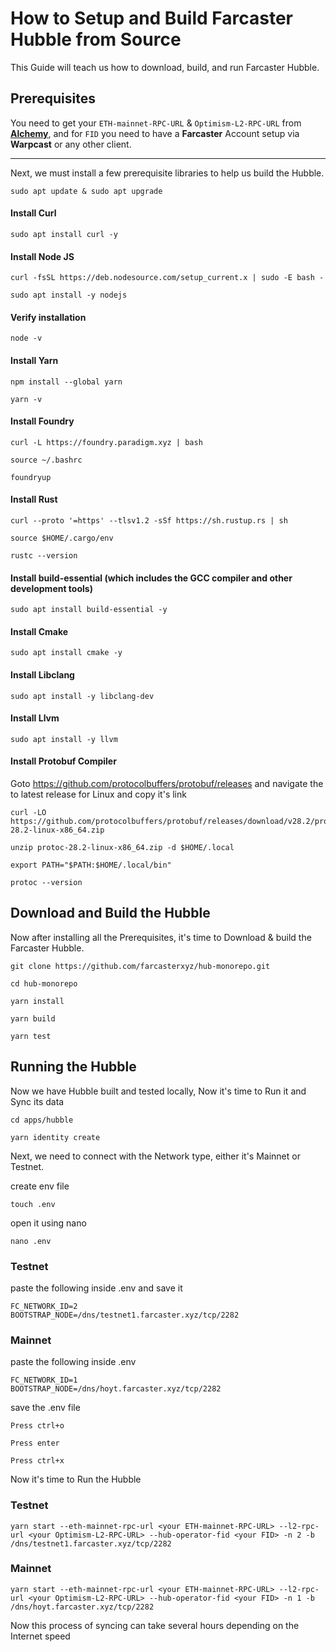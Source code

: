 # How to Setup and Build Farcaster Hubble from Source
This Guide will teach us how to download, build, and run Farcaster Hubble.

## Prerequisites

You need to get your `ETH-mainnet-RPC-URL` & `Optimism-L2-RPC-URL` from [**Alchemy**](https://dashboard.alchemy.com/), and for `FID` you need to have a **Farcaster** Account setup via **Warpcast** or any other client.

---

Next, we must install a few prerequisite libraries to help us build the Hubble.

```
sudo apt update & sudo apt upgrade
```
#### Install Curl
```
sudo apt install curl -y
```

#### Install Node JS
```
curl -fsSL https://deb.nodesource.com/setup_current.x | sudo -E bash -

sudo apt install -y nodejs
```

#### Verify installation
```
node -v
```

#### Install Yarn
```
npm install --global yarn
```

```
yarn -v
```

#### Install Foundry
```
curl -L https://foundry.paradigm.xyz | bash
```

```
source ~/.bashrc
```

```
foundryup
```

#### Install Rust
```
curl --proto '=https' --tlsv1.2 -sSf https://sh.rustup.rs | sh
```

```
source $HOME/.cargo/env
```

```
rustc --version
```

#### Install build-essential (which includes the GCC compiler and other development tools)
```
sudo apt install build-essential -y
```

#### Install Cmake
```
sudo apt install cmake -y
```

#### Install Libclang
```
sudo apt install -y libclang-dev
```

#### Install Llvm
```
sudo apt install -y llvm
```

#### Install Protobuf Compiler
Goto https://github.com/protocolbuffers/protobuf/releases and navigate the to latest release for Linux and copy it's link
```
curl -LO https://github.com/protocolbuffers/protobuf/releases/download/v28.2/protoc-28.2-linux-x86_64.zip
```

```
unzip protoc-28.2-linux-x86_64.zip -d $HOME/.local
```

```
export PATH="$PATH:$HOME/.local/bin"
```

```
protoc --version
```


## Download and Build the Hubble

Now after installing all the Prerequisites, it's time to Download & build the Farcaster Hubble.

```
git clone https://github.com/farcasterxyz/hub-monorepo.git
```

```
cd hub-monorepo
```

```
yarn install
```

```
yarn build
```

```
yarn test
```

## Running the Hubble
Now we have Hubble built and tested locally, Now it's time to Run it and Sync its data

```
cd apps/hubble
```

```
yarn identity create
```

Next, we need to connect with the Network type, either it's Mainnet or Testnet.

create env file

```
touch .env
```

open it using nano
```
nano .env
```

### Testnet

paste the following inside .env and save it
```
FC_NETWORK_ID=2
BOOTSTRAP_NODE=/dns/testnet1.farcaster.xyz/tcp/2282
```

### Mainnet

paste the following inside .env
```
FC_NETWORK_ID=1
BOOTSTRAP_NODE=/dns/hoyt.farcaster.xyz/tcp/2282
```

save the .env file

```
Press ctrl+o

Press enter

Press ctrl+x
```


Now it's time to Run the Hubble
### Testnet
```
yarn start --eth-mainnet-rpc-url <your ETH-mainnet-RPC-URL> --l2-rpc-url <your Optimism-L2-RPC-URL> --hub-operator-fid <your FID> -n 2 -b /dns/testnet1.farcaster.xyz/tcp/2282
```

### Mainnet
```
yarn start --eth-mainnet-rpc-url <your ETH-mainnet-RPC-URL> --l2-rpc-url <your Optimism-L2-RPC-URL> --hub-operator-fid <your FID> -n 1 -b /dns/hoyt.farcaster.xyz/tcp/2282
```

Now this process of syncing can take several hours depending on the Internet speed
